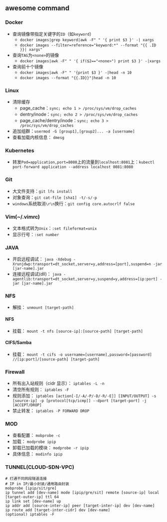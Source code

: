 ## awesome command

### Docker
- 查询镜像带指定关键字的`ID`（如`keyword`）
  - `docker images|grep keyword|awk -F" " '{ print $3 }' -| xargs`
  - `docker images --filter=reference="keyword:*" --format "{{ .ID }}| xargs"`
- 查询`TAG`为`<none>`的镜像
  - `docker images|awk -F" " '{ if($2=="<none>") print $3 }' -|xargs`
- 查询前十个镜像
  - `docker images|awk -F" " '{print $3 }' -|head -n 10`
  - `docker images --format "{{.ID}}"|head -n 10`

### Linux
- 清除缓存
  - page_cache：`sync; echo 1 > /proc/sys/vm/drop_caches`
  - dentry/inode：`sync; echo 2 > /proc/sys/vm/drop_caches`
  - page_cache/dentry/inode：`sync; echo 3 > /proc/sys/vm/drop_caches`
- 追加组群：`usermod -G [group1],[group2]... -a [username]`
- 查看加载内核信息： `dmesg`

### Kubernetes
- 转发`Pod=application,port=8080`上的流量到`localhost:8081`上：`kubectl port-forward application --address localhost 8081:8080`

### Git
- 大文件支持：`git lfs install`
- 对象查询：`git cat-file [sha1] -t/-s/-p`
- `windows`系统取消`\r\n`换行：`git config core.autocrlf false`

### Vim(~/.vimrc)
- 文本格式转为`Unix`：`:set fileformat=unix`
- 显示行号：`:set number`

### JAVA
- 开启远程调试： `java -Xdebug -Xrunjdwp:transport=dt_socket,server=y,address=[port],suspend=n -jar [jar-name].jar`
- 连接远程调试(dll)： `java -agentlib:transport=dt_socket,server=y,suspend=y,address=[ip:port] -jar [jar-name].jar`

### NFS
- 解挂： `unmount [target-path]`
#### NFS
- 挂载： `mount -t nfs [source-ip]:[source-path] [target-path]`
#### CIFS/Samba
- 挂载： `mount -t cifs -o username=[username],password=[password] //[ip:port]/[source-path] [target-path]` 

### Firewall
- 所有出入站规则（cidr 显示）： `iptables -L -n`
- 清空所有规则： `iptables -F`
- 规则添加： `iptables [action[-I/-A/-P/-D/-R/-E]] [INPUT/OUTPUT] -s [source-ip] -p [protocol[tcp/icmp]] --dport [target-port] -j [ACCEPT/DROP]`
- 禁止转发： `iptables -P FORWARD DROP`

### MOD
- 查看配置： `mobprobe -c`
- 加载： `modprobe ipip`
- 卸载已加载的模块： `modprobe -r ipip`
- 具体信息： `modinfo ipip`

### TUNNEL(CLOUD-SDN-VPC)
```
# 打通不同网段隧道连接
# IP in IP/最小封装/通用路由封装
mobprobe [ipip/sit/gre]
ip tunnel add [dev-name] mode [ipip/gre/sit] remote [source-ip] local [target-outer-ip] ttl 64  
ip link set [dev-name] up  
ip addr add [source-inter-ip] peer [target-inter-ip] dev [dev-name]
ip route add [target-inter-cidr] dev [dev-name]
(optional) iptables -F
```